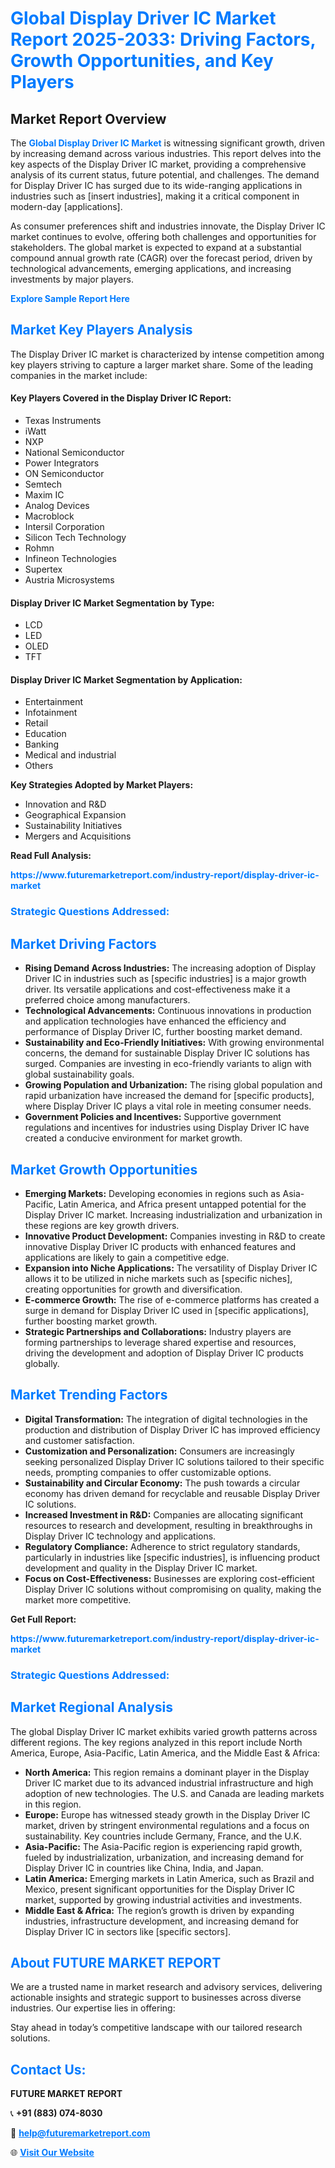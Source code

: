 <h1 style="color: #007BFF;">Global Display Driver IC Market Report 2025-2033: Driving Factors, Growth Opportunities, and Key Players</h1>

<section id="overview">
<h2>Market Report Overview</h2>
<p>The <a href="https://www.futuremarketreport.com/industry-report/display-driver-ic-market" style="color: #007BFF; text-decoration: none;"><strong>Global Display Driver IC Market</strong></a> is witnessing significant growth, driven by increasing demand across various industries. This report delves into the key aspects of the Display Driver IC market, providing a comprehensive analysis of its current status, future potential, and challenges. The demand for Display Driver IC has surged due to its wide-ranging applications in industries such as [insert industries], making it a critical component in modern-day [applications].</p>
<p>As consumer preferences shift and industries innovate, the Display Driver IC market continues to evolve, offering both challenges and opportunities for stakeholders. The global market is expected to expand at a substantial compound annual growth rate (CAGR) over the forecast period, driven by technological advancements, emerging applications, and increasing investments by major players.</p>
</section>

<section id="overview">
<p><a href="https://www.futuremarketreport.com/request-sample/reportId=76377" style="color: #007BFF; text-decoration: none;"><strong>Explore Sample Report Here</strong></a></p>
</section>

<section id="key-players">
<h2 style="color: #007BFF;">Market Key Players Analysis</h2>
<p>The Display Driver IC market is characterized by intense competition among key players striving to capture a larger market share. Some of the leading companies in the market include:</p>
<h4>Key Players Covered in the Display Driver IC Report:</h4>
<ul><li>Texas Instruments</li><li>iWatt</li><li>NXP</li><li>National Semiconductor</li><li>Power Integrators</li><li>ON Semiconductor</li><li>Semtech</li><li>Maxim IC</li><li>Analog Devices</li><li>Macroblock</li><li>Intersil Corporation</li><li>Silicon Tech Technology</li><li>Rohmn</li><li>Infineon Technologies</li><li>Supertex</li><li>Austria Microsystems</li></ul>
<h4>Display Driver IC Market Segmentation by Type:</h4>
<ul><li>LCD</li><li>LED</li><li>OLED</li><li>TFT</li></ul>

<h4>Display Driver IC Market Segmentation by Application:</h4>
<ul><li>Entertainment</li><li>Infotainment</li><li>Retail</li><li>Education</li><li>Banking</li><li>Medical and industrial</li><li>Others</li></ul>
<p><strong>Key Strategies Adopted by Market Players:</strong></p>
<ul>
<li>Innovation and R&D</li>
<li>Geographical Expansion</li>
<li>Sustainability Initiatives</li>
<li>Mergers and Acquisitions</li>
</ul>
</section>

<section>
<p><strong>Read Full Analysis: </strong></p><a href="https://www.futuremarketreport.com/industry-report/display-driver-ic-market" style="color: #007BFF; text-decoration: none;"><strong>https://www.futuremarketreport.com/industry-report/display-driver-ic-market</strong></a>
<h3 style="color: #007BFF;">Strategic Questions Addressed:</h3>
</section>

<section id="driving-factors">
<h2 style="color: #007BFF;">Market Driving Factors</h2>
<ul>
<li><strong>Rising Demand Across Industries:</strong> The increasing adoption of Display Driver IC in industries such as [specific industries] is a major growth driver. Its versatile applications and cost-effectiveness make it a preferred choice among manufacturers.</li>
<li><strong>Technological Advancements:</strong> Continuous innovations in production and application technologies have enhanced the efficiency and performance of Display Driver IC, further boosting market demand.</li>
<li><strong>Sustainability and Eco-Friendly Initiatives:</strong> With growing environmental concerns, the demand for sustainable Display Driver IC solutions has surged. Companies are investing in eco-friendly variants to align with global sustainability goals.</li>
<li><strong>Growing Population and Urbanization:</strong> The rising global population and rapid urbanization have increased the demand for [specific products], where Display Driver IC plays a vital role in meeting consumer needs.</li>
<li><strong>Government Policies and Incentives:</strong> Supportive government regulations and incentives for industries using Display Driver IC have created a conducive environment for market growth.</li>
</ul>
</section>

<section id="growth-opportunities">
<h2 style="color: #007BFF;">Market Growth Opportunities</h2>
<ul>
<li><strong>Emerging Markets:</strong> Developing economies in regions such as Asia-Pacific, Latin America, and Africa present untapped potential for the Display Driver IC market. Increasing industrialization and urbanization in these regions are key growth drivers.</li>
<li><strong>Innovative Product Development:</strong> Companies investing in R&D to create innovative Display Driver IC products with enhanced features and applications are likely to gain a competitive edge.</li>
<li><strong>Expansion into Niche Applications:</strong> The versatility of Display Driver IC allows it to be utilized in niche markets such as [specific niches], creating opportunities for growth and diversification.</li>
<li><strong>E-commerce Growth:</strong> The rise of e-commerce platforms has created a surge in demand for Display Driver IC used in [specific applications], further boosting market growth.</li>
<li><strong>Strategic Partnerships and Collaborations:</strong> Industry players are forming partnerships to leverage shared expertise and resources, driving the development and adoption of Display Driver IC products globally.</li>
</ul>
</section>

<section id="trending-factors">
<h2 style="color: #007BFF;">Market Trending Factors</h2>
<ul>
<li><strong>Digital Transformation:</strong> The integration of digital technologies in the production and distribution of Display Driver IC has improved efficiency and customer satisfaction.</li>
<li><strong>Customization and Personalization:</strong> Consumers are increasingly seeking personalized Display Driver IC solutions tailored to their specific needs, prompting companies to offer customizable options.</li>
<li><strong>Sustainability and Circular Economy:</strong> The push towards a circular economy has driven demand for recyclable and reusable Display Driver IC solutions.</li>
<li><strong>Increased Investment in R&D:</strong> Companies are allocating significant resources to research and development, resulting in breakthroughs in Display Driver IC technology and applications.</li>
<li><strong>Regulatory Compliance:</strong> Adherence to strict regulatory standards, particularly in industries like [specific industries], is influencing product development and quality in the Display Driver IC market.</li>
<li><strong>Focus on Cost-Effectiveness:</strong> Businesses are exploring cost-efficient Display Driver IC solutions without compromising on quality, making the market more competitive.</li>
</ul>
</section>

<section>
<p><strong>Get Full Report: </strong></p><a href="https://www.futuremarketreport.com/industry-report/display-driver-ic-market" style="color: #007BFF; text-decoration: none;"><strong>https://www.futuremarketreport.com/industry-report/display-driver-ic-market</strong></a>
<h3 style="color: #007BFF;">Strategic Questions Addressed:</h3>
</section>


<section id="regional-analysis">
<h2 style="color: #007BFF;">Market Regional Analysis</h2>
<p>The global Display Driver IC market exhibits varied growth patterns across different regions. The key regions analyzed in this report include North America, Europe, Asia-Pacific, Latin America, and the Middle East & Africa:</p>
<ul>
<li><strong>North America:</strong> This region remains a dominant player in the Display Driver IC market due to its advanced industrial infrastructure and high adoption of new technologies. The U.S. and Canada are leading markets in this region.</li>
<li><strong>Europe:</strong> Europe has witnessed steady growth in the Display Driver IC market, driven by stringent environmental regulations and a focus on sustainability. Key countries include Germany, France, and the U.K.</li>
<li><strong>Asia-Pacific:</strong> The Asia-Pacific region is experiencing rapid growth, fueled by industrialization, urbanization, and increasing demand for Display Driver IC in countries like China, India, and Japan.</li>
<li><strong>Latin America:</strong> Emerging markets in Latin America, such as Brazil and Mexico, present significant opportunities for the Display Driver IC market, supported by growing industrial activities and investments.</li>
<li><strong>Middle East & Africa:</strong> The region’s growth is driven by expanding industries, infrastructure development, and increasing demand for Display Driver IC in sectors like [specific sectors].</li>
</ul>
</section>

<footer>
<h2 style="color: #007BFF;">About FUTURE MARKET REPORT</h2>
<p>We are a trusted name in market research and advisory services, delivering actionable insights and strategic support to businesses across diverse industries. Our expertise lies in offering:</p>

<p>Stay ahead in today’s competitive landscape with our tailored research solutions.</p>

<h2 style="color: #007BFF;">Contact Us:</h2>
<p><strong>FUTURE MARKET REPORT</strong></p>
<p>📞 <strong>+91 (883) 074-8030</strong></p>
<p>📧 <strong><a href="mailto:help@futuremarketreport.com" style="color: #007BFF;">help@futuremarketreport.com</a></strong></p>
<p>🌐 <strong><a href="https://www.futuremarketreport.com/" style="color: #007BFF;">Visit Our Website</a></strong></p>
</footer>